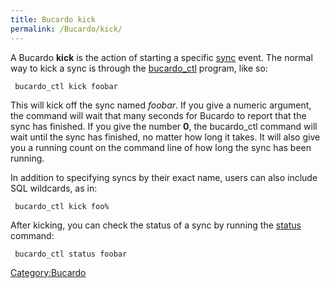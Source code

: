 ```yaml
---
title: Bucardo kick
permalink: /Bucardo/kick/
---
```


A Bucardo **kick** is the action of starting a specific [sync](/sync "wikilink") event. The normal way to kick a sync is through the [bucardo_ctl](/bucardo_ctl "wikilink") program, like so:

` bucardo_ctl kick foobar`

This will kick off the sync named *foobar*. If you give a numeric argument, the command will wait that many seconds for Bucardo to report that the sync has finished. If you give the number **0**, the bucardo_ctl command will wait until the sync has finished, no matter how long it takes. It will also give you a running count on the command line of how long the sync has been running.

In addition to specifying syncs by their exact name, users can also include SQL wildcards, as in:

` bucardo_ctl kick foo%`

After kicking, you can check the status of a sync by running the [status](/status "wikilink") command:

` bucardo_ctl status foobar`

[Category:Bucardo](/Category:Bucardo "wikilink")
